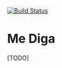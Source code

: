 [![Build Status](https://travis-ci.org/Me-Diga/mediga.svg?branch=master)](https://travis-ci.org/Me-Diga/mediga)

# Me Diga

[TODO]
